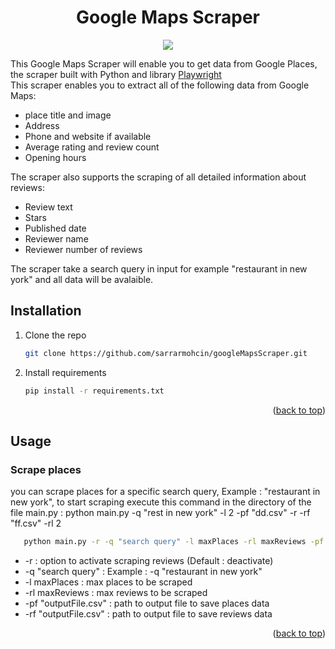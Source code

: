 <div id="top"></div>
<div align="center">
  <h1 align="center">Google Maps Scraper</h1>
  <img src="https://cdn.hackernoon.com/images/-4ya3q6y.png">
</div>

This Google Maps Scraper will enable you to get data from Google Places, the scraper built with Python and library  <a href="https://playwright.dev">Playwright</a>
  <br>
This scraper enables you to extract all of the following data from Google Maps:
- place title and image
- Address
- Phone and website if available
- Average rating and review count
- Opening hours


The scraper also supports the scraping of all detailed information about reviews:
- Review text
- Stars
- Published date
- Reviewer name
- Reviewer number of reviews

The scraper take a search query in input for example "restaurant in new york" and all data will be avalaible.

<!-- GETTING STARTED -->
## Installation

1. Clone the repo
   ```sh
   git clone https://github.com/sarrarmohcin/googleMapsScraper.git
   ```
2. Install requirements
   ```sh
   pip install -r requirements.txt
   ```

<p align="right">(<a href="#top">back to top</a>)</p>

<!-- USAGE EXAMPLES -->
## Usage

### Scrape places
you can scrape places for a specific search query, Example : "restaurant in new york", to start scraping execute this command in the directory of the file main.py :
python main.py -q "rest in new york" -l 2 -pf "dd.csv" -r -rf "ff.csv" -rl 2
  ```sh
     python main.py -r -q "search query" -l maxPlaces -rl maxReviews -pf "outputFile.csv" -rf "outputFile.csv"
  ```

- -r : option to activate scraping reviews (Default : deactivate)
- -q "search query" : Example : -q "restaurant in new york"
- -l maxPlaces : max places to be scraped
- -rl maxReviews : max reviews to be scraped
- -pf "outputFile.csv" : path to output file to save places data
- -rf "outputFile.csv" : path to output file to save reviews data

<p align="right">(<a href="#top">back to top</a>)</p>
